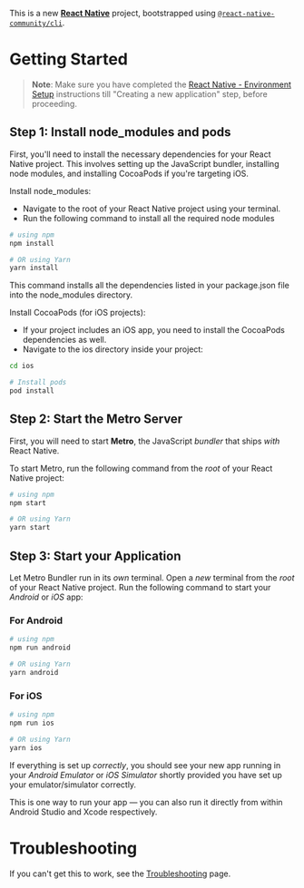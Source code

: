 This is a new [**React Native**](https://reactnative.dev) project, bootstrapped using [`@react-native-community/cli`](https://github.com/react-native-community/cli).

# Getting Started

>**Note**: Make sure you have completed the [React Native - Environment Setup](https://reactnative.dev/docs/environment-setup) instructions till "Creating a new application" step, before proceeding.

## Step 1: Install node_modules and pods

First, you'll need to install the necessary dependencies for your React Native project. This involves setting up the JavaScript bundler, installing node modules, and installing CocoaPods if you're targeting iOS.

Install node_modules:

* Navigate to the root of your React Native project using your terminal.
* Run the following command to install all the required node modules

```bash
# using npm
npm install

# OR using Yarn
yarn install
```

This command installs all the dependencies listed in your package.json file into the node_modules directory.

Install CocoaPods (for iOS projects):

* If your project includes an iOS app, you need to install the CocoaPods dependencies as well.
* Navigate to the ios directory inside your project:

```bash
cd ios

# Install pods
pod install
```

## Step 2: Start the Metro Server

First, you will need to start **Metro**, the JavaScript _bundler_ that ships _with_ React Native.

To start Metro, run the following command from the _root_ of your React Native project:

```bash
# using npm
npm start

# OR using Yarn
yarn start
```

## Step 3: Start your Application

Let Metro Bundler run in its _own_ terminal. Open a _new_ terminal from the _root_ of your React Native project. Run the following command to start your _Android_ or _iOS_ app:

### For Android

```bash
# using npm
npm run android

# OR using Yarn
yarn android
```

### For iOS

```bash
# using npm
npm run ios

# OR using Yarn
yarn ios
```

If everything is set up _correctly_, you should see your new app running in your _Android Emulator_ or _iOS Simulator_ shortly provided you have set up your emulator/simulator correctly.

This is one way to run your app — you can also run it directly from within Android Studio and Xcode respectively.

# Troubleshooting

If you can't get this to work, see the [Troubleshooting](https://reactnative.dev/docs/troubleshooting) page.
